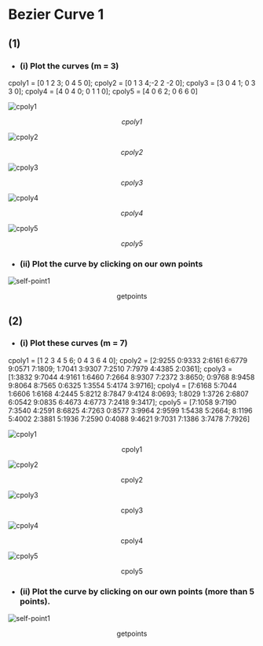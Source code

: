# Bezier Curve 1

## (1)
- ### (i) Plot the curves (m = 3)

cpoly1 = [0 1 2 3; 0 4 5 0]; cpoly2 = [0 1 3 4;-2 2 -2 0]; cpoly3 = [3 0 4 1; 0 3 3 0]; cpoly4 = [4 0 4 0; 0 1 1 0]; cpoly5 = [4 0 6 2; 0 6 6 0]

![cpoly1](./part2/proj1a_1i_1.png "cpoly1")<p style="text-align: center;">*cpoly1*</p>
![cpoly2](./part2/proj1a_1i_2.png "cpoly2")<p style="text-align: center;">*cpoly2*</p>
![cpoly3](./part2/proj1a_1i_3.png "cpoly3")<p style="text-align: center;">*cpoly3*</p>
![cpoly4](./part2/proj1a_1i_4.png "cpoly4")<p style="text-align: center;">*cpoly4*</p>
![cpoly5](./part2/proj1a_1i_5.png "cpoly5")<p style="text-align: center;">*cpoly5*</p>

- ### (ii) Plot the curve by clicking on our own points
![self-point1](./part2/proj1a_1ii_1.png "self-point1")<p style="text-align: center;">getpoints</p>

## (2)
- ### (i) Plot these curves (m = 7)
cpoly1 = [1 2 3 4 5 6; 0 4 3 6 4 0]; cpoly2 = [2:9255 0:9333 2:6161 6:6779 9:0571 7:1809; 1:7041 3:9307 7:2510 7:7979 4:4385 2:0361]; cpoly3 = [1:3832 9:7044 4:9161 1:6460 7:2664 8:9307 7:2372 3:8650; 0:9768 8:9458 9:8064 8:7565 0:6325 1:3554 5:4174 3:9716]; cpoly4 = [7:6168 5:7044 1:6606 1:6168 4:2445 5:8212 8:7847 9:4124 8:0693; 1:8029 1:3726 2:6807 6:0542 9:0835 6:4673 4:6773 7:2418 9:3417]; cpoly5 = [7:1058 9:7190 7:3540 4:2591 8:6825 4:7263 0:8577 3:9964 2:9599 1:5438 5:2664; 8:1196 5:4002 2:3881 5:1936 7:2590 0:4088 9:4621 9:7031 7:1386 3:7478 7:7926]

![cpoly1](./part2/proj1a_2i_1.png "cpoly1")<p style="text-align: center;">cpoly1</p>
![cpoly2](./part2/proj1a_2i_2.png "cpoly2")<p style="text-align: center;">cpoly2</p>
![cpoly3](./part2/proj1a_2i_3.png "cpoly3")<p style="text-align: center;">cpoly3</p>
![cpoly4](./part2/proj1a_2i_4.png "cpoly4")<p style="text-align: center;">cpoly4</p>
![cpoly5](./part2/proj1a_2i_5.png "cpoly5")<p style="text-align: center;">cpoly5</p>
- ### (ii) Plot the curve by clicking on our own points (more than 5 points).
![self-point1](./part2/proj1a_2ii_1.png "self-point1")<p style="text-align: center;">getpoints</p>